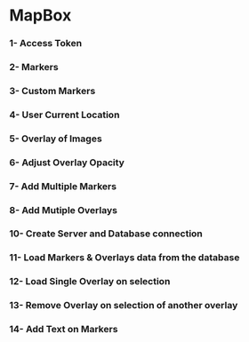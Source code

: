 <h1>MapBox</h1>
<div>
<h3>1- Access Token</h3>
<h3>2- Markers</h3>
<h3>3- Custom Markers</h3>
<h3>4- User Current Location</h3>
<h3>5- Overlay of Images</h3>
<h3>6- Adjust Overlay Opacity</h3>
<h3>7- Add Multiple Markers</h3>
<h3>8- Add Mutiple Overlays</h3>
<h3>10- Create Server and Database connection</h3>
<h3>11- Load Markers & Overlays data from the database</h3>
<h3>12- Load Single Overlay on selection</h3>
<h3>13- Remove Overlay on selection of another overlay</h3>
<h3>14- Add Text on Markers</h3>
</div>